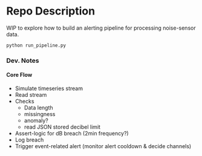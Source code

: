 # Repo Description
WIP to explore how to build an alerting pipeline for processing noise-sensor data.

```shell
python run_pipeline.py
```

### Dev. Notes
#### Core Flow
- Simulate timeseries stream
- Read stream
- Checks
  - Data length
  - missingness
  - anomaly?
  - read JSON stored decibel limit
- Assert-logic for dB breach (2min frequency?)
- Log breach
- Trigger event-related alert (monitor alert cooldown & decide channels)
